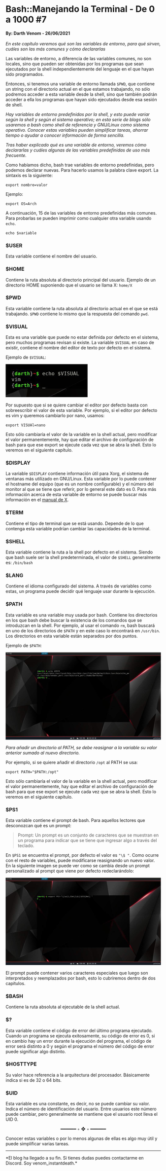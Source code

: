 # Bash::Manejando la Terminal - De 0 a 1000 #7
<b>By: Darth Venom - 26/06/2021</b>
<br>
<br>
*En este capítulo veremos qué son las variables de entorno, para qué sirven, cuáles son las más comunes y cómo declararlas*

Las variables de entorno, a diferencia de las variables comunes, no son locales, sino que pueden ser obtenidas por los programas que sean ejecutados por la shell independientemente del lenguaje en el que hayan sido programados.

Entonces, si tenemos una variable de entorno llamada `$PWD`, que contiene un string con el directorio actual en el que estamos trabajando, no sólo podremos acceder a esta variable desde la shell, sino que también podrán acceder a ella los programas que hayan sido ejecutados desde esa sesión de shell.

*Hay variables de entorno predefinidas por la shell, y esto puede variar según la shell y según el sistema operativo; en esta serie de blogs sólo usaremos a bash como shell de referencia y GNU/Linux como sistema operativo. Conocer estas variables pueden simplificar tareas, ahorrar tiempo o ayudar a conocer información de forma sencilla.*

*Tras haber explicado qué es una variable de entorno, veremos cómo declararlas y cuáles algunas de las variables predefinidas de uso más frecuente.*

Como habíamos dicho, bash trae variables de entorno predefinidas, pero podemos declarar nuevas. Para hacerlo usamos la palabra clave export. La sintaxis es la siguiente:
```
export nombre=valor
```

Ejemplo:
```
export OS=Arch
```

A continuación, 15 de las variables de entorno predefinidas más comunes. Para probarlas se pueden imprimir como cualquier otra variable usando `echo`.
```
echo $variable
```

### $USER

Esta variable contiene el nombre del usuario.

### $HOME

Contiene la ruta absoluta al directorio principal del usuario. Ejemplo de un directorio HOME suponiendo que el usuario se llama X: `home/X`

### $PWD

Esta variable contiene la ruta absoluta al directorio actual en el que se está trabajando. `$PWD` contiene lo mismo que la respuesta del comando `pwd`.

### $VISUAL

Esta es una variable que puede no estar definida por defecto en el sistema, pero muchos programas revisan si existe. La variable `$VISUAL` en caso de existir, contiene el nombre del editor de texto por defecto en el sistema.

Ejemplo de `$VISUAL`:

![img](media/term7_1.jpg)

Por supuesto que si se quiere cambiar el editor por defecto basta con sobreescribir el valor de esta variable. Por ejemplo, si el editor por defecto es vim y queremos cambiarlo por nano, usamos:
```
export VISUAl=nano
```
Esto sólo cambiaría el valor de la variable en la shell actual, pero modificar el valor permanentemente, hay que editar el archivo de configuración de bash para que ese export se ejecute cada vez que se abra la shell. Esto lo veremos en el siguiente capítulo.

### $DISPLAY

La variable `$DISPLAY` contiene información útil para Xorg, el sistema de ventanas más utilizado en GNU/Linux. Esta variable por lo puede contener el hostname del equipo (que es un nombre configurable) y el número del monitor al que se tiene que referir, por lo general este dato es 0. Para más información acerca de esta variable de entorno se puede buscar más información en el [manual de X](https://linux.die.net/man/7/x).

### $TERM

Contiene el tipo de terminal que se está usando. Depende de lo que contenga esta variable podrían cambiar las capacidades de la terminal.

### $SHELL

Esta variable contiene la ruta a la shell por defecto en el sistema. Siendo que bash suele ser la shell predeterminada, el valor de `$SHELL` generalmente es: `/bin/bash`

### $LANG

Contiene el idioma configurado del sistema. A través de variables como estas, un programa puede decidir qué lenguaje usar durante la ejecución.

### $PATH

Esta variable es una variable muy usada por bash. Contiene los directorios en los que bash debe buscar la existencia de los comandos que se introduzcan en la shell. Por ejemplo, al usar el comando `rm`, bash buscará en uno de los directorios de `$PATH` y en este caso lo encontrará en `/usr/bin`. Los directorios en esta variable están separados por dos puntos.

Ejemplo de `$PATH`:

![img](media/term7_2.jpg)

*Para añadir un directorio al PATH, se debe reasignar a la variable su valor anterior sumado al nuevo directorio.*

Por ejemplo, si se quiere añadir el directorio `/opt` al PATH se usa:
```
export PATH="$PATH:/opt"
```
Esto sólo cambiaría el valor de la variable en la shell actual, pero modificar el valor permanentemente, hay que editar el archivo de configuración de bash para que ese export se ejecute cada vez que se abra la shell. Esto lo veremos en el siguiente capítulo.

### $PS1

Esta variable contiene el prompt de bash. Para aquellos lectores que desconozcan qué es un prompt:

> Prompt: Un prompt es un conjunto de caracteres que se muestran en un programa para indicar que se tiene que ingresar algo a través del teclado.

En `$PS1` se encuentra el prompt, por defecto el valor es `"\$ "`. Como ocurre con el resto de variables, puede modificarse reasignando un nuevo valor. En la siguiente imagen se puede ver como se cambia desde un prompt personalizado al prompt que viene por defecto redeclarándolo:

![img](media/term7_3.jpg)

El prompt puede contener varios caracteres especiales que luego son interpretados y reemplazados por bash, esto lo cubriremos dentro de dos capítulos.

### $BASH

Contiene la ruta absoluta al ejecutable de la shell actual.

### $?

Esta variable contiene el código de error del último programa ejecutado. Cuando un programa se ejecuta exitosamente, su código de error es 0, si en cambio hay un error durante la ejecución del programa, el código de error será distinto a 0 y según el programa el número del código de error puede significar algo distinto.

### $HOSTTYPE

Su valor hace referencia a la arquitectura del procesador. Básicamente indica si es de 32 o 64 bits.

### $UID

Esta variable es una constante, es decir, no se puede cambiar su valor. Indica el número de identificación del usuario. Entre usuarios este número puede cambiar, pero generalmente se mantiene que el usuario root lleva el UID 0.

<center>━━━━━━ ◦ ❖ ◦ ━━━━━━</center>

Conocer estas variables o por lo menos algunas de ellas es algo muy útil y puede simplificar varias tareas.
<br>
<hr>
*El blog ha llegado a su fin. Si tienes dudas puedes contactarme en Discord. Soy venom_instantdeath.*
